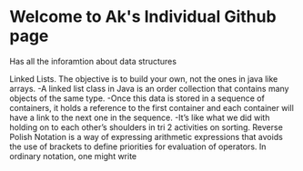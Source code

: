 # Welcome to Ak's Individual Github page

Has all the inforamtion about data structures 

Linked Lists. The objective is to build your own, not the ones in java like arrays. -A linked list class in Java is an order collection that contains many objects of the same type. -Once this data is stored in a sequence of containers, it holds a reference to the first container and each container will have a link to the next one in the sequence. -It’s like what we did with holding on to each other’s shoulders in tri 2 activities on sorting.
Reverse Polish Notation is a way of expressing arithmetic expressions that avoids the use of brackets to define priorities for evaluation of operators. In ordinary notation, one might write

